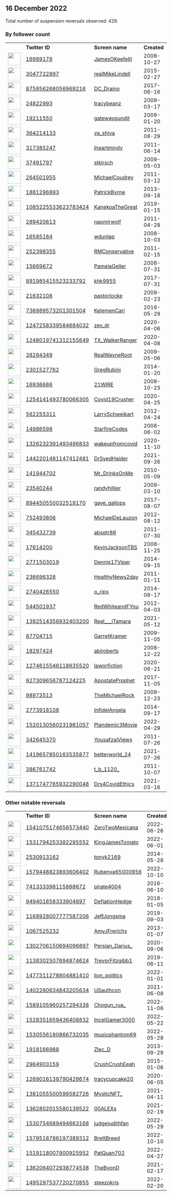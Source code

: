 
## 16 December 2022
Total number of suspension reversals observed: 429.

### By follower count
<table><tr><th></th><th align="left">Twitter ID</th><th align="left">Screen name</th>
<th align="left">Created</th><th align="left">Status</th><th align="left">Suspended</th><th align="left">Followers</th>
<tr><td><a href="https://pbs.twimg.com/profile_images/1303410639264772099/ie5JieKC_normal.jpg"><img src="https://pbs.twimg.com/profile_images/1303410639264772099/ie5JieKC_normal.jpg" width="40px" height="40px" align="center"/></a></td><td><a href="https://twitter.com/intent/user?user_id=16989178">16989178</a></td><td><a href="https://twitter.com/JamesOKeefeIII">JamesOKeefeIII</a></td><td>2008-10-27</td><td align="center"></td><td></td><td>1376607</td></tr>
<tr><td><a href="https://pbs.twimg.com/profile_images/855439170063536129/24_RnYSe_normal.jpg"><img src="https://pbs.twimg.com/profile_images/855439170063536129/24_RnYSe_normal.jpg" width="40px" height="40px" align="center"/></a></td><td><a href="https://twitter.com/intent/user?user_id=3047722897">3047722897</a></td><td><a href="https://twitter.com/realMikeLindell">realMikeLindell</a></td><td>2015-02-27</td><td align="center">✔️</td><td></td><td>646956</td></tr>
<tr><td><a href="https://pbs.twimg.com/profile_images/1605984002522890244/FcXf_Nvp_normal.jpg"><img src="https://pbs.twimg.com/profile_images/1605984002522890244/FcXf_Nvp_normal.jpg" width="40px" height="40px" align="center"/></a></td><td><a href="https://twitter.com/intent/user?user_id=875856268056969216">875856268056969216</a></td><td><a href="https://twitter.com/DC_Draino">DC_Draino</a></td><td>2017-06-16</td><td align="center"></td><td></td><td>598004</td></tr>
<tr><td><a href="https://pbs.twimg.com/profile_images/1191531022703312896/MuXU4F9a_normal.jpg"><img src="https://pbs.twimg.com/profile_images/1191531022703312896/MuXU4F9a_normal.jpg" width="40px" height="40px" align="center"/></a></td><td><a href="https://twitter.com/intent/user?user_id=24822993">24822993</a></td><td><a href="https://twitter.com/tracybeanz">tracybeanz</a></td><td>2009-03-17</td><td align="center"></td><td>2022-12-16</td><td>487004</td></tr>
<tr><td><a href="https://pbs.twimg.com/profile_images/1604127647390392323/1CdvBvRK_normal.jpg"><img src="https://pbs.twimg.com/profile_images/1604127647390392323/1CdvBvRK_normal.jpg" width="40px" height="40px" align="center"/></a></td><td><a href="https://twitter.com/intent/user?user_id=19211550">19211550</a></td><td><a href="https://twitter.com/gatewaypundit">gatewaypundit</a></td><td>2009-01-20</td><td align="center">✔️</td><td></td><td>477776</td></tr>
<tr><td><a href="https://pbs.twimg.com/profile_images/1152766391805763584/dvvPaK2N_normal.jpg"><img src="https://pbs.twimg.com/profile_images/1152766391805763584/dvvPaK2N_normal.jpg" width="40px" height="40px" align="center"/></a></td><td><a href="https://twitter.com/intent/user?user_id=364214133">364214133</a></td><td><a href="https://twitter.com/va_shiva">va_shiva</a></td><td>2011-08-29</td><td align="center">✔️</td><td></td><td>325789</td></tr>
<tr><td><a href="https://pbs.twimg.com/profile_images/1267270775385423872/Co_y6GOc_normal.jpg"><img src="https://pbs.twimg.com/profile_images/1267270775385423872/Co_y6GOc_normal.jpg" width="40px" height="40px" align="center"/></a></td><td><a href="https://twitter.com/intent/user?user_id=317385247">317385247</a></td><td><a href="https://twitter.com/iheartmindy">iheartmindy</a></td><td>2011-06-14</td><td align="center">✔️</td><td></td><td>266838</td></tr>
<tr><td><a href="https://pbs.twimg.com/profile_images/199472043/kirsch_normal.jpg"><img src="https://pbs.twimg.com/profile_images/199472043/kirsch_normal.jpg" width="40px" height="40px" align="center"/></a></td><td><a href="https://twitter.com/intent/user?user_id=37491797">37491797</a></td><td><a href="https://twitter.com/stkirsch">stkirsch</a></td><td>2009-05-03</td><td align="center"></td><td>2022-02-13</td><td>265999</td></tr>
<tr><td><a href="https://pbs.twimg.com/profile_images/1612573412861399068/8sNTqbiL_normal.jpg"><img src="https://pbs.twimg.com/profile_images/1612573412861399068/8sNTqbiL_normal.jpg" width="40px" height="40px" align="center"/></a></td><td><a href="https://twitter.com/intent/user?user_id=264501955">264501955</a></td><td><a href="https://twitter.com/MichaelCoudrey">MichaelCoudrey</a></td><td>2011-03-12</td><td align="center">✔️</td><td></td><td>261781</td></tr>
<tr><td><a href="https://pbs.twimg.com/profile_images/378800000572625416/6cd40c135395d778cc81b79c46c69b32_normal.jpeg"><img src="https://pbs.twimg.com/profile_images/378800000572625416/6cd40c135395d778cc81b79c46c69b32_normal.jpeg" width="40px" height="40px" align="center"/></a></td><td><a href="https://twitter.com/intent/user?user_id=1881296893">1881296893</a></td><td><a href="https://twitter.com/PatrickByrne">PatrickByrne</a></td><td>2013-09-18</td><td align="center"></td><td></td><td>239722</td></tr>
<tr><td><a href="https://pbs.twimg.com/profile_images/1612188077333835776/qxjhM55m_normal.jpg"><img src="https://pbs.twimg.com/profile_images/1612188077333835776/qxjhM55m_normal.jpg" width="40px" height="40px" align="center"/></a></td><td><a href="https://twitter.com/intent/user?user_id=1085225533623783424">1085225533623783424</a></td><td><a href="https://twitter.com/KanekoaTheGreat">KanekoaTheGreat</a></td><td>2019-01-15</td><td align="center"></td><td></td><td>227474</td></tr>
<tr><td><a href="https://pbs.twimg.com/profile_images/1287776084998656000/y_enIbeq_normal.jpg"><img src="https://pbs.twimg.com/profile_images/1287776084998656000/y_enIbeq_normal.jpg" width="40px" height="40px" align="center"/></a></td><td><a href="https://twitter.com/intent/user?user_id=289420613">289420613</a></td><td><a href="https://twitter.com/naomirwolf">naomirwolf</a></td><td>2011-04-28</td><td align="center">✔️</td><td></td><td>224711</td></tr>
<tr><td><a href="https://pbs.twimg.com/profile_images/640587218000568320/wQtpRikN_normal.jpg"><img src="https://pbs.twimg.com/profile_images/640587218000568320/wQtpRikN_normal.jpg" width="40px" height="40px" align="center"/></a></td><td><a href="https://twitter.com/intent/user?user_id=16585184">16585184</a></td><td><a href="https://twitter.com/wdunlap">wdunlap</a></td><td>2008-10-03</td><td align="center"></td><td></td><td>211540</td></tr>
<tr><td><a href="https://pbs.twimg.com/profile_images/1603858008135589900/AwTB85-X_normal.jpg"><img src="https://pbs.twimg.com/profile_images/1603858008135589900/AwTB85-X_normal.jpg" width="40px" height="40px" align="center"/></a></td><td><a href="https://twitter.com/intent/user?user_id=252398355">252398355</a></td><td><a href="https://twitter.com/RMConservative">RMConservative</a></td><td>2011-02-15</td><td align="center">✔️</td><td>2022-07-03</td><td>187126</td></tr>
<tr><td><a href="https://pbs.twimg.com/profile_images/1335707607668039681/jLBsBlqp_normal.jpg"><img src="https://pbs.twimg.com/profile_images/1335707607668039681/jLBsBlqp_normal.jpg" width="40px" height="40px" align="center"/></a></td><td><a href="https://twitter.com/intent/user?user_id=15669672">15669672</a></td><td><a href="https://twitter.com/PamelaGeller">PamelaGeller</a></td><td>2008-07-31</td><td align="center">✔️</td><td></td><td>176130</td></tr>
<tr><td><a href="https://pbs.twimg.com/profile_images/1370434018630643713/CBlDQ265_normal.jpg"><img src="https://pbs.twimg.com/profile_images/1370434018630643713/CBlDQ265_normal.jpg" width="40px" height="40px" align="center"/></a></td><td><a href="https://twitter.com/intent/user?user_id=891985415523233792">891985415523233792</a></td><td><a href="https://twitter.com/khk9955">khk9955</a></td><td>2017-07-31</td><td align="center"></td><td>2022-12-09</td><td>157366</td></tr>
<tr><td><a href="https://pbs.twimg.com/profile_images/1608695357797531649/z0g4Z1FK_normal.jpg"><img src="https://pbs.twimg.com/profile_images/1608695357797531649/z0g4Z1FK_normal.jpg" width="40px" height="40px" align="center"/></a></td><td><a href="https://twitter.com/intent/user?user_id=21632108">21632108</a></td><td><a href="https://twitter.com/pastorlocke">pastorlocke</a></td><td>2009-02-23</td><td align="center">✔️</td><td></td><td>142602</td></tr>
<tr><td><a href="https://pbs.twimg.com/profile_images/1604153149765390338/PeUYpnkE_normal.jpg"><img src="https://pbs.twimg.com/profile_images/1604153149765390338/PeUYpnkE_normal.jpg" width="40px" height="40px" align="center"/></a></td><td><a href="https://twitter.com/intent/user?user_id=736989573201301504">736989573201301504</a></td><td><a href="https://twitter.com/KelemenCari">KelemenCari</a></td><td>2016-05-29</td><td align="center"></td><td></td><td>128913</td></tr>
<tr><td><a href="https://pbs.twimg.com/profile_images/1273806895560773632/shKS5OsE_normal.jpg"><img src="https://pbs.twimg.com/profile_images/1273806895560773632/shKS5OsE_normal.jpg" width="40px" height="40px" align="center"/></a></td><td><a href="https://twitter.com/intent/user?user_id=1247258339584684032">1247258339584684032</a></td><td><a href="https://twitter.com/zev_dr">zev_dr</a></td><td>2020-04-06</td><td align="center"></td><td></td><td>115987</td></tr>
<tr><td><a href="https://pbs.twimg.com/profile_images/1353441518334443520/1RTRJlU-_normal.jpg"><img src="https://pbs.twimg.com/profile_images/1353441518334443520/1RTRJlU-_normal.jpg" width="40px" height="40px" align="center"/></a></td><td><a href="https://twitter.com/intent/user?user_id=1248019741312155649">1248019741312155649</a></td><td><a href="https://twitter.com/TX_WalkerRanger">TX_WalkerRanger</a></td><td>2020-04-08</td><td align="center"></td><td></td><td>114515</td></tr>
<tr><td><a href="https://pbs.twimg.com/profile_images/683535584707518464/pOxaE23a_normal.jpg"><img src="https://pbs.twimg.com/profile_images/683535584707518464/pOxaE23a_normal.jpg" width="40px" height="40px" align="center"/></a></td><td><a href="https://twitter.com/intent/user?user_id=38284349">38284349</a></td><td><a href="https://twitter.com/RealWayneRoot">RealWayneRoot</a></td><td>2009-05-06</td><td align="center"></td><td></td><td>113672</td></tr>
<tr><td><a href="https://pbs.twimg.com/profile_images/1611113157820403712/e3Hy_yck_normal.png"><img src="https://pbs.twimg.com/profile_images/1611113157820403712/e3Hy_yck_normal.png" width="40px" height="40px" align="center"/></a></td><td><a href="https://twitter.com/intent/user?user_id=2301527762">2301527762</a></td><td><a href="https://twitter.com/GregRubini">GregRubini</a></td><td>2014-01-20</td><td align="center"></td><td></td><td>109936</td></tr>
<tr><td><a href="https://pbs.twimg.com/profile_images/1626978009285799936/tfAHXd7d_normal.jpg"><img src="https://pbs.twimg.com/profile_images/1626978009285799936/tfAHXd7d_normal.jpg" width="40px" height="40px" align="center"/></a></td><td><a href="https://twitter.com/intent/user?user_id=16936686">16936686</a></td><td><a href="https://twitter.com/21WIRE">21WIRE</a></td><td>2008-10-23</td><td align="center">✔️</td><td></td><td>95106</td></tr>
<tr><td><a href="https://pbs.twimg.com/profile_images/1352174641331187713/fUgcRPnd_normal.jpg"><img src="https://pbs.twimg.com/profile_images/1352174641331187713/fUgcRPnd_normal.jpg" width="40px" height="40px" align="center"/></a></td><td><a href="https://twitter.com/intent/user?user_id=1254141493780066305">1254141493780066305</a></td><td><a href="https://twitter.com/Covid19Crusher">Covid19Crusher</a></td><td>2020-04-25</td><td align="center"></td><td>2022-02-13</td><td>93432</td></tr>
<tr><td><a href="https://pbs.twimg.com/profile_images/1352066867838414850/2bv_aTro_normal.jpg"><img src="https://pbs.twimg.com/profile_images/1352066867838414850/2bv_aTro_normal.jpg" width="40px" height="40px" align="center"/></a></td><td><a href="https://twitter.com/intent/user?user_id=562255311">562255311</a></td><td><a href="https://twitter.com/LarrySchweikart">LarrySchweikart</a></td><td>2012-04-24</td><td align="center"></td><td></td><td>92386</td></tr>
<tr><td><a href="https://pbs.twimg.com/profile_images/1615728441424240653/jPszdUXL_normal.jpg"><img src="https://pbs.twimg.com/profile_images/1615728441424240653/jPszdUXL_normal.jpg" width="40px" height="40px" align="center"/></a></td><td><a href="https://twitter.com/intent/user?user_id=14986598">14986598</a></td><td><a href="https://twitter.com/StarfireCodes">StarfireCodes</a></td><td>2008-06-02</td><td align="center"></td><td></td><td>89856</td></tr>
<tr><td><a href="https://pbs.twimg.com/profile_images/1620456338105974784/KMGMdsa3_normal.png"><img src="https://pbs.twimg.com/profile_images/1620456338105974784/KMGMdsa3_normal.png" width="40px" height="40px" align="center"/></a></td><td><a href="https://twitter.com/intent/user?user_id=1326232391493496833">1326232391493496833</a></td><td><a href="https://twitter.com/wakeupfromcovid">wakeupfromcovid</a></td><td>2020-11-10</td><td align="center"></td><td></td><td>86260</td></tr>
<tr><td><a href="https://pbs.twimg.com/profile_images/1604013834875928578/I5gj2-kv_normal.jpg"><img src="https://pbs.twimg.com/profile_images/1604013834875928578/I5gj2-kv_normal.jpg" width="40px" height="40px" align="center"/></a></td><td><a href="https://twitter.com/intent/user?user_id=1442201481147412481">1442201481147412481</a></td><td><a href="https://twitter.com/DrSyedHaider">DrSyedHaider</a></td><td>2021-09-26</td><td align="center"></td><td></td><td>73917</td></tr>
<tr><td><a href="https://pbs.twimg.com/profile_images/1134420203381481473/uGpKts0D_normal.jpg"><img src="https://pbs.twimg.com/profile_images/1134420203381481473/uGpKts0D_normal.jpg" width="40px" height="40px" align="center"/></a></td><td><a href="https://twitter.com/intent/user?user_id=141944702">141944702</a></td><td><a href="https://twitter.com/Mr_DrinksOnMe">Mr_DrinksOnMe</a></td><td>2010-05-09</td><td align="center"></td><td></td><td>69947</td></tr>
<tr><td><a href="https://pbs.twimg.com/profile_images/1317203016160772103/Ydufo-3s_normal.jpg"><img src="https://pbs.twimg.com/profile_images/1317203016160772103/Ydufo-3s_normal.jpg" width="40px" height="40px" align="center"/></a></td><td><a href="https://twitter.com/intent/user?user_id=23540244">23540244</a></td><td><a href="https://twitter.com/randyhillier">randyhillier</a></td><td>2009-03-10</td><td align="center">✔️</td><td>2022-03-09</td><td>68463</td></tr>
<tr><td><a href="https://pbs.twimg.com/profile_images/1322966844161069056/pYRP5dxd_normal.jpg"><img src="https://pbs.twimg.com/profile_images/1322966844161069056/pYRP5dxd_normal.jpg" width="40px" height="40px" align="center"/></a></td><td><a href="https://twitter.com/intent/user?user_id=894450550032519170">894450550032519170</a></td><td><a href="https://twitter.com/gaye_gallops">gaye_gallops</a></td><td>2017-08-07</td><td align="center"></td><td></td><td>64601</td></tr>
<tr><td><a href="https://pbs.twimg.com/profile_images/1620898332968390656/IyJuDKuJ_normal.jpg"><img src="https://pbs.twimg.com/profile_images/1620898332968390656/IyJuDKuJ_normal.jpg" width="40px" height="40px" align="center"/></a></td><td><a href="https://twitter.com/intent/user?user_id=752493806">752493806</a></td><td><a href="https://twitter.com/MichaelDeLauzon">MichaelDeLauzon</a></td><td>2012-08-12</td><td align="center"></td><td>2022-04-14</td><td>63575</td></tr>
<tr><td><a href="https://pbs.twimg.com/profile_images/1605833842484551685/3QpW_u1O_normal.jpg"><img src="https://pbs.twimg.com/profile_images/1605833842484551685/3QpW_u1O_normal.jpg" width="40px" height="40px" align="center"/></a></td><td><a href="https://twitter.com/intent/user?user_id=345432739">345432739</a></td><td><a href="https://twitter.com/absqtr86">absqtr86</a></td><td>2011-07-30</td><td align="center"></td><td>2022-11-13</td><td>62703</td></tr>
<tr><td><a href="https://pbs.twimg.com/profile_images/812671464109326337/ScqkChS0_normal.jpg"><img src="https://pbs.twimg.com/profile_images/812671464109326337/ScqkChS0_normal.jpg" width="40px" height="40px" align="center"/></a></td><td><a href="https://twitter.com/intent/user?user_id=17614200">17614200</a></td><td><a href="https://twitter.com/KevinJacksonTBS">KevinJacksonTBS</a></td><td>2008-11-25</td><td align="center"></td><td></td><td>56083</td></tr>
<tr><td><a href="https://pbs.twimg.com/profile_images/1611591342781771777/TQREO6iL_normal.jpg"><img src="https://pbs.twimg.com/profile_images/1611591342781771777/TQREO6iL_normal.jpg" width="40px" height="40px" align="center"/></a></td><td><a href="https://twitter.com/intent/user?user_id=2771503019">2771503019</a></td><td><a href="https://twitter.com/Dennis17Viper">Dennis17Viper</a></td><td>2014-09-15</td><td align="center"></td><td></td><td>55457</td></tr>
<tr><td><a href="https://pbs.twimg.com/profile_images/511984651972276224/hJYNVtnP_normal.png"><img src="https://pbs.twimg.com/profile_images/511984651972276224/hJYNVtnP_normal.png" width="40px" height="40px" align="center"/></a></td><td><a href="https://twitter.com/intent/user?user_id=236696328">236696328</a></td><td><a href="https://twitter.com/HealthyNews2day">HealthyNews2day</a></td><td>2011-01-11</td><td align="center"></td><td></td><td>53327</td></tr>
<tr><td><a href="https://pbs.twimg.com/profile_images/1339475300250316802/1FAC5bCw_normal.jpg"><img src="https://pbs.twimg.com/profile_images/1339475300250316802/1FAC5bCw_normal.jpg" width="40px" height="40px" align="center"/></a></td><td><a href="https://twitter.com/intent/user?user_id=2740426550">2740426550</a></td><td><a href="https://twitter.com/o_rips">o_rips</a></td><td>2014-08-17</td><td align="center"></td><td></td><td>52917</td></tr>
<tr><td><a href="https://pbs.twimg.com/profile_images/972185483903164416/pGLXjohp_normal.jpg"><img src="https://pbs.twimg.com/profile_images/972185483903164416/pGLXjohp_normal.jpg" width="40px" height="40px" align="center"/></a></td><td><a href="https://twitter.com/intent/user?user_id=544501937">544501937</a></td><td><a href="https://twitter.com/RedWhiteandFYou">RedWhiteandFYou</a></td><td>2012-04-03</td><td align="center"></td><td></td><td>52452</td></tr>
<tr><td><a href="https://pbs.twimg.com/profile_images/1438195917753098244/KIcIAmX7_normal.jpg"><img src="https://pbs.twimg.com/profile_images/1438195917753098244/KIcIAmX7_normal.jpg" width="40px" height="40px" align="center"/></a></td><td><a href="https://twitter.com/intent/user?user_id=1392514356932403200">1392514356932403200</a></td><td><a href="https://twitter.com/Real___iTamara">Real___iTamara</a></td><td>2021-05-12</td><td align="center"></td><td></td><td>52077</td></tr>
<tr><td><a href="https://pbs.twimg.com/profile_images/1494501034768617476/BtBRmo8T_normal.jpg"><img src="https://pbs.twimg.com/profile_images/1494501034768617476/BtBRmo8T_normal.jpg" width="40px" height="40px" align="center"/></a></td><td><a href="https://twitter.com/intent/user?user_id=87704715">87704715</a></td><td><a href="https://twitter.com/GarretKramer">GarretKramer</a></td><td>2009-11-05</td><td align="center">✔️</td><td>2022-09-06</td><td>49737</td></tr>
<tr><td><a href="https://pbs.twimg.com/profile_images/1622355146368864256/TvjGIpBr_normal.jpg"><img src="https://pbs.twimg.com/profile_images/1622355146368864256/TvjGIpBr_normal.jpg" width="40px" height="40px" align="center"/></a></td><td><a href="https://twitter.com/intent/user?user_id=18297424">18297424</a></td><td><a href="https://twitter.com/abiroberts">abiroberts</a></td><td>2008-12-22</td><td align="center">✔️</td><td>2022-05-19</td><td>49223</td></tr>
<tr><td><a href="https://pbs.twimg.com/profile_images/1454930308260843524/sTVokvVK_normal.jpg"><img src="https://pbs.twimg.com/profile_images/1454930308260843524/sTVokvVK_normal.jpg" width="40px" height="40px" align="center"/></a></td><td><a href="https://twitter.com/intent/user?user_id=1274615546118635520">1274615546118635520</a></td><td><a href="https://twitter.com/laworfiction">laworfiction</a></td><td>2020-06-21</td><td align="center"></td><td>2022-11-10</td><td>49152</td></tr>
<tr><td><a href="https://pbs.twimg.com/profile_images/1487941301035229186/ox2YUZcV_normal.jpg"><img src="https://pbs.twimg.com/profile_images/1487941301035229186/ox2YUZcV_normal.jpg" width="40px" height="40px" align="center"/></a></td><td><a href="https://twitter.com/intent/user?user_id=927309656787124225">927309656787124225</a></td><td><a href="https://twitter.com/ApostateProphet">ApostateProphet</a></td><td>2017-11-05</td><td align="center"></td><td>2022-06-12</td><td>48711</td></tr>
<tr><td><a href="https://pbs.twimg.com/profile_images/1112013016952946688/qcBhSMvI_normal.jpg"><img src="https://pbs.twimg.com/profile_images/1112013016952946688/qcBhSMvI_normal.jpg" width="40px" height="40px" align="center"/></a></td><td><a href="https://twitter.com/intent/user?user_id=98973513">98973513</a></td><td><a href="https://twitter.com/TheMichaelRock">TheMichaelRock</a></td><td>2009-12-23</td><td align="center"></td><td></td><td>47946</td></tr>
<tr><td><a href="https://pbs.twimg.com/profile_images/1329994457505296389/oTVjQQ62_normal.jpg"><img src="https://pbs.twimg.com/profile_images/1329994457505296389/oTVjQQ62_normal.jpg" width="40px" height="40px" align="center"/></a></td><td><a href="https://twitter.com/intent/user?user_id=2773918108">2773918108</a></td><td><a href="https://twitter.com/InfidelAngela">InfidelAngela</a></td><td>2014-09-17</td><td align="center"></td><td></td><td>46386</td></tr>
<tr><td><a href="https://pbs.twimg.com/profile_images/1520130969524744192/DwPS3feJ_normal.jpg"><img src="https://pbs.twimg.com/profile_images/1520130969524744192/DwPS3feJ_normal.jpg" width="40px" height="40px" align="center"/></a></td><td><a href="https://twitter.com/intent/user?user_id=1520130560231981057">1520130560231981057</a></td><td><a href="https://twitter.com/Plandemic3Movie">Plandemic3Movie</a></td><td>2022-04-29</td><td align="center"></td><td>2022-07-12</td><td>42906</td></tr>
<tr><td><a href="https://pbs.twimg.com/profile_images/1176798187308429313/v7vN2pe1_normal.jpg"><img src="https://pbs.twimg.com/profile_images/1176798187308429313/v7vN2pe1_normal.jpg" width="40px" height="40px" align="center"/></a></td><td><a href="https://twitter.com/intent/user?user_id=342645370">342645370</a></td><td><a href="https://twitter.com/YousafzaiViews">YousafzaiViews</a></td><td>2011-07-26</td><td align="center"></td><td>2022-10-15</td><td>40024</td></tr>
<tr><td><a href="https://pbs.twimg.com/profile_images/1622665954764234768/9YkshWxJ_normal.jpg"><img src="https://pbs.twimg.com/profile_images/1622665954764234768/9YkshWxJ_normal.jpg" width="40px" height="40px" align="center"/></a></td><td><a href="https://twitter.com/intent/user?user_id=1419657850163535877">1419657850163535877</a></td><td><a href="https://twitter.com/betterworld_24">betterworld_24</a></td><td>2021-07-26</td><td align="center"></td><td></td><td>39755</td></tr>
<tr><td><a href="https://pbs.twimg.com/profile_images/1549977359415009283/msiJPX1-_normal.jpg"><img src="https://pbs.twimg.com/profile_images/1549977359415009283/msiJPX1-_normal.jpg" width="40px" height="40px" align="center"/></a></td><td><a href="https://twitter.com/intent/user?user_id=386761742">386761742</a></td><td><a href="https://twitter.com/t_b_1120_">t_b_1120_</a></td><td>2011-10-07</td><td align="center"></td><td>2022-12-14</td><td>38633</td></tr>
<tr><td><a href="https://pbs.twimg.com/profile_images/1371757146082263040/Vace43gn_normal.jpg"><img src="https://pbs.twimg.com/profile_images/1371757146082263040/Vace43gn_normal.jpg" width="40px" height="40px" align="center"/></a></td><td><a href="https://twitter.com/intent/user?user_id=1371747765932290048">1371747765932290048</a></td><td><a href="https://twitter.com/Drs4CovidEthics">Drs4CovidEthics</a></td><td>2021-03-16</td><td align="center"></td><td></td><td>35368</td></tr>
</table>

### Other notable reversals
<table><tr><th></th><th align="left">Twitter ID</th><th align="left">Screen name</th>
<th align="left">Created</th><th align="left">Status</th><th align="left">Suspended</th><th align="left">Followers</th>
<tr><td><a href="https://pbs.twimg.com/profile_images/1609969976450121728/_TYoJyh9_normal.jpg"><img src="https://pbs.twimg.com/profile_images/1609969976450121728/_TYoJyh9_normal.jpg" width="40px" height="40px" align="center"/></a></td><td><a href="https://twitter.com/intent/user?user_id=1541075174656573440">1541075174656573440</a></td><td><a href="https://twitter.com/ZeroTwoMexicana">ZeroTwoMexicana</a></td><td>2022-06-26</td><td align="center">🚫</td><td>2022-10-24</td><td>15729</td></tr>
<tr><td><a href="https://pbs.twimg.com/profile_images/1555009410711404544/6BxJ0AGD_normal.jpg"><img src="https://pbs.twimg.com/profile_images/1555009410711404544/6BxJ0AGD_normal.jpg" width="40px" height="40px" align="center"/></a></td><td><a href="https://twitter.com/intent/user?user_id=1531794253382295552">1531794253382295552</a></td><td><a href="https://twitter.com/KingJamesTomato">KingJamesTomato</a></td><td>2022-06-01</td><td align="center">👋</td><td>2022-12-12</td><td>1148</td></tr>
<tr><td><a href="https://pbs.twimg.com/profile_images/471770889986383872/dzd77EnF_normal.jpeg"><img src="https://pbs.twimg.com/profile_images/471770889986383872/dzd77EnF_normal.jpeg" width="40px" height="40px" align="center"/></a></td><td><a href="https://twitter.com/intent/user?user_id=2530913162">2530913162</a></td><td><a href="https://twitter.com/tonyk2169">tonyk2169</a></td><td>2014-05-28</td><td align="center"></td><td>2022-11-03</td><td>9344</td></tr>
<tr><td><a href="https://pbs.twimg.com/profile_images/1579910848331583489/B6uPUU1f_normal.jpg"><img src="https://pbs.twimg.com/profile_images/1579910848331583489/B6uPUU1f_normal.jpg" width="40px" height="40px" align="center"/></a></td><td><a href="https://twitter.com/intent/user?user_id=1579448823893606402">1579448823893606402</a></td><td><a href="https://twitter.com/Rubenva65000956">Rubenva65000956</a></td><td>2022-10-10</td><td align="center"></td><td>2022-11-29</td><td>1627</td></tr>
<tr><td><a href="https://abs.twimg.com/sticky/default_profile_images/default_profile_normal.png"><img src="https://abs.twimg.com/sticky/default_profile_images/default_profile_normal.png" width="40px" height="40px" align="center"/></a></td><td><a href="https://twitter.com/intent/user?user_id=741333398115868672">741333398115868672</a></td><td><a href="https://twitter.com/pirate4004">pirate4004</a></td><td>2016-06-10</td><td align="center"></td><td>2022-12-16</td><td>1170</td></tr>
<tr><td><a href="https://pbs.twimg.com/profile_images/1545826848529072128/4CRYq-60_normal.jpg"><img src="https://pbs.twimg.com/profile_images/1545826848529072128/4CRYq-60_normal.jpg" width="40px" height="40px" align="center"/></a></td><td><a href="https://twitter.com/intent/user?user_id=949401858333904897">949401858333904897</a></td><td><a href="https://twitter.com/DeflationHedge">DeflationHedge</a></td><td>2018-01-05</td><td align="center">🚫</td><td>2022-12-13</td><td>308</td></tr>
<tr><td><a href="https://pbs.twimg.com/profile_images/1234813766337990656/GrLwGhrs_normal.jpg"><img src="https://pbs.twimg.com/profile_images/1234813766337990656/GrLwGhrs_normal.jpg" width="40px" height="40px" align="center"/></a></td><td><a href="https://twitter.com/intent/user?user_id=1168928007777587206">1168928007777587206</a></td><td><a href="https://twitter.com/JeffJongsma">JeffJongsma</a></td><td>2019-09-03</td><td align="center"></td><td>2022-12-10</td><td>213</td></tr>
<tr><td><a href="https://pbs.twimg.com/profile_images/851266033650245632/t1HOncrj_normal.jpg"><img src="https://pbs.twimg.com/profile_images/851266033650245632/t1HOncrj_normal.jpg" width="40px" height="40px" align="center"/></a></td><td><a href="https://twitter.com/intent/user?user_id=1067525232">1067525232</a></td><td><a href="https://twitter.com/AmyJFrerichs">AmyJFrerichs</a></td><td>2013-01-07</td><td align="center">🔒</td><td>2022-12-14</td><td>38</td></tr>
<tr><td><a href="https://pbs.twimg.com/profile_images/1417627232596602881/nZynIt4t_normal.jpg"><img src="https://pbs.twimg.com/profile_images/1417627232596602881/nZynIt4t_normal.jpg" width="40px" height="40px" align="center"/></a></td><td><a href="https://twitter.com/intent/user?user_id=1302706150694096897">1302706150694096897</a></td><td><a href="https://twitter.com/Persian_Darius_">Persian_Darius_</a></td><td>2020-09-06</td><td align="center">🚫</td><td>2022-12-12</td><td>1348</td></tr>
<tr><td><a href="https://pbs.twimg.com/profile_images/1611478378598617099/KX5k5ktX_normal.jpg"><img src="https://pbs.twimg.com/profile_images/1611478378598617099/KX5k5ktX_normal.jpg" width="40px" height="40px" align="center"/></a></td><td><a href="https://twitter.com/intent/user?user_id=1138302507694874624">1138302507694874624</a></td><td><a href="https://twitter.com/TrevorFitzgibb1">TrevorFitzgibb1</a></td><td>2019-06-11</td><td align="center"></td><td>2022-12-15</td><td>6195</td></tr>
<tr><td><a href="https://pbs.twimg.com/profile_images/1562214198049796099/0rlu4t-O_normal.jpg"><img src="https://pbs.twimg.com/profile_images/1562214198049796099/0rlu4t-O_normal.jpg" width="40px" height="40px" align="center"/></a></td><td><a href="https://twitter.com/intent/user?user_id=1477311278804881410">1477311278804881410</a></td><td><a href="https://twitter.com/lion_politics">lion_politics</a></td><td>2022-01-01</td><td align="center"></td><td>2022-10-30</td><td>13098</td></tr>
<tr><td><a href="https://pbs.twimg.com/profile_images/1574485543081033728/Aqa9sIRx_normal.jpg"><img src="https://pbs.twimg.com/profile_images/1574485543081033728/Aqa9sIRx_normal.jpg" width="40px" height="40px" align="center"/></a></td><td><a href="https://twitter.com/intent/user?user_id=1402260634843205634">1402260634843205634</a></td><td><a href="https://twitter.com/USauthcon">USauthcon</a></td><td>2021-06-08</td><td align="center">🚫</td><td>2022-12-13</td><td>341</td></tr>
<tr><td><a href="https://pbs.twimg.com/profile_images/1589106224901013506/E15cR8If_normal.jpg"><img src="https://pbs.twimg.com/profile_images/1589106224901013506/E15cR8If_normal.jpg" width="40px" height="40px" align="center"/></a></td><td><a href="https://twitter.com/intent/user?user_id=1589105960257294338">1589105960257294338</a></td><td><a href="https://twitter.com/Chogun_rua_">Chogun_rua_</a></td><td>2022-11-06</td><td align="center">🚫</td><td>2022-12-06</td><td>48</td></tr>
<tr><td><a href="https://pbs.twimg.com/profile_images/1535827667500806144/bk45veTT_normal.png"><img src="https://pbs.twimg.com/profile_images/1535827667500806144/bk45veTT_normal.png" width="40px" height="40px" align="center"/></a></td><td><a href="https://twitter.com/intent/user?user_id=1528351659436408832">1528351659436408832</a></td><td><a href="https://twitter.com/IncelGamer3000">IncelGamer3000</a></td><td>2022-05-22</td><td align="center"></td><td>2022-11-14</td><td>533</td></tr>
<tr><td><a href="https://pbs.twimg.com/profile_images/1608786307861340161/Q8VgZkbo_normal.jpg"><img src="https://pbs.twimg.com/profile_images/1608786307861340161/Q8VgZkbo_normal.jpg" width="40px" height="40px" align="center"/></a></td><td><a href="https://twitter.com/intent/user?user_id=1530556180866732035">1530556180866732035</a></td><td><a href="https://twitter.com/musicphantom69">musicphantom69</a></td><td>2022-05-28</td><td align="center"></td><td>2022-12-05</td><td>1134</td></tr>
<tr><td><a href="https://pbs.twimg.com/profile_images/1599469624365654022/VTFNiKZu_normal.jpg"><img src="https://pbs.twimg.com/profile_images/1599469624365654022/VTFNiKZu_normal.jpg" width="40px" height="40px" align="center"/></a></td><td><a href="https://twitter.com/intent/user?user_id=1918166988">1918166988</a></td><td><a href="https://twitter.com/Zlec_D">Zlec_D</a></td><td>2013-09-29</td><td align="center"></td><td>2022-12-14</td><td>286</td></tr>
<tr><td><a href="https://pbs.twimg.com/profile_images/552570154643501056/xSsStC7T_normal.jpeg"><img src="https://pbs.twimg.com/profile_images/552570154643501056/xSsStC7T_normal.jpeg" width="40px" height="40px" align="center"/></a></td><td><a href="https://twitter.com/intent/user?user_id=2964903159">2964903159</a></td><td><a href="https://twitter.com/CrushCrushEeah">CrushCrushEeah</a></td><td>2015-01-06</td><td align="center"></td><td>2022-11-29</td><td>160</td></tr>
<tr><td><a href="https://pbs.twimg.com/profile_images/1620886670919835654/o_dqxEKy_normal.jpg"><img src="https://pbs.twimg.com/profile_images/1620886670919835654/o_dqxEKy_normal.jpg" width="40px" height="40px" align="center"/></a></td><td><a href="https://twitter.com/intent/user?user_id=1269016138790428674">1269016138790428674</a></td><td><a href="https://twitter.com/tracycupcake20">tracycupcake20</a></td><td>2020-06-05</td><td align="center"></td><td>2022-11-07</td><td>25703</td></tr>
<tr><td><a href="https://pbs.twimg.com/profile_images/1532713741359362048/8jr7HOBq_normal.jpg"><img src="https://pbs.twimg.com/profile_images/1532713741359362048/8jr7HOBq_normal.jpg" width="40px" height="40px" align="center"/></a></td><td><a href="https://twitter.com/intent/user?user_id=1381055500599582726">1381055500599582726</a></td><td><a href="https://twitter.com/MysticNFT_">MysticNFT_</a></td><td>2021-04-11</td><td align="center"></td><td>2022-12-13</td><td>6167</td></tr>
<tr><td><a href="https://pbs.twimg.com/profile_images/1461852390999609346/Qwf3udff_normal.jpg"><img src="https://pbs.twimg.com/profile_images/1461852390999609346/Qwf3udff_normal.jpg" width="40px" height="40px" align="center"/></a></td><td><a href="https://twitter.com/intent/user?user_id=1362802015580139522">1362802015580139522</a></td><td><a href="https://twitter.com/00ALEXs">00ALEXs</a></td><td>2021-02-19</td><td align="center"></td><td>2022-12-05</td><td>408</td></tr>
<tr><td><a href="https://pbs.twimg.com/profile_images/1598386241732546561/qpsVIxtt_normal.jpg"><img src="https://pbs.twimg.com/profile_images/1598386241732546561/qpsVIxtt_normal.jpg" width="40px" height="40px" align="center"/></a></td><td><a href="https://twitter.com/intent/user?user_id=1530754689494663168">1530754689494663168</a></td><td><a href="https://twitter.com/judgejudithfan">judgejudithfan</a></td><td>2022-05-29</td><td align="center"></td><td>2022-12-12</td><td>47</td></tr>
<tr><td><a href="https://pbs.twimg.com/profile_images/1596191748291588096/nmCILvPE_normal.jpg"><img src="https://pbs.twimg.com/profile_images/1596191748291588096/nmCILvPE_normal.jpg" width="40px" height="40px" align="center"/></a></td><td><a href="https://twitter.com/intent/user?user_id=1579518786197389312">1579518786197389312</a></td><td><a href="https://twitter.com/BrettBreed">BrettBreed</a></td><td>2022-10-10</td><td align="center">🚫</td><td>2022-12-10</td><td>205</td></tr>
<tr><td><a href="https://pbs.twimg.com/profile_images/1519118415922753536/yGFtPRnm_normal.jpg"><img src="https://pbs.twimg.com/profile_images/1519118415922753536/yGFtPRnm_normal.jpg" width="40px" height="40px" align="center"/></a></td><td><a href="https://twitter.com/intent/user?user_id=1519118007900925952">1519118007900925952</a></td><td><a href="https://twitter.com/PatQuan702">PatQuan702</a></td><td>2022-04-27</td><td align="center"></td><td>2022-12-08</td><td>58</td></tr>
<tr><td><a href="https://pbs.twimg.com/profile_images/1627991296605409280/cDHRgnsR_normal.jpg"><img src="https://pbs.twimg.com/profile_images/1627991296605409280/cDHRgnsR_normal.jpg" width="40px" height="40px" align="center"/></a></td><td><a href="https://twitter.com/intent/user?user_id=1362064072938774538">1362064072938774538</a></td><td><a href="https://twitter.com/TheBvonD">TheBvonD</a></td><td>2021-02-17</td><td align="center"></td><td>2022-12-14</td><td>215</td></tr>
<tr><td><a href="https://pbs.twimg.com/profile_images/1605042857881980928/wzzojZbZ_normal.jpg"><img src="https://pbs.twimg.com/profile_images/1605042857881980928/wzzojZbZ_normal.jpg" width="40px" height="40px" align="center"/></a></td><td><a href="https://twitter.com/intent/user?user_id=1495297537720270855">1495297537720270855</a></td><td><a href="https://twitter.com/steezokris">steezokris</a></td><td>2022-02-20</td><td align="center">🚫</td><td>2022-12-12</td><td>56</td></tr>
</table>
